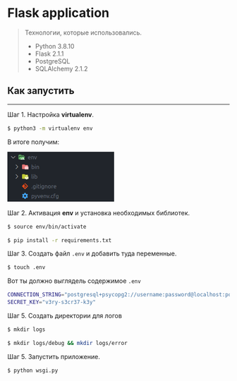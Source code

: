 # Flask application

> Технологии, которые использовались.
>  
> - Python 3.8.10
> - Flask 2.1.1
> - PostgreSQL
> - SQLAlchemy 2.1.2

## Как запустить

---

Шаг 1. Настройка **virtualenv**.

```bash
$ python3 -m virtualenv env
```

В итоге получим:

![env](./images/env.png)

Шаг 2. Активация **env** и установка необходимых библиотек.

```bash
$ source env/bin/activate
```

```bash
$ pip install -r requirements.txt
```

Шаг 3. Создать файл `.env` и добавить туда переменные.

```bash
$ touch .env
```

Вот ты должно выглядель содержимое `.env`

```bash
CONNECTION_STRING="postgresql+psycopg2://username:password@localhost:port/dbname"
SECRET_KEY="v3ry-s3cr37-k3y"
```

Шаг 5. Создать директории для логов

```bash
$ mkdir logs
```

```bash
$ mkdir logs/debug && mkdir logs/error
```

Шаг 5. Запустить приложение.

```bash
$ python wsgi.py
```
